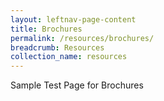```yaml
---
layout: leftnav-page-content
title: Brochures
permalink: /resources/brochures/
breadcrumb: Resources
collection_name: resources
---
```


Sample Test Page for Brochures
